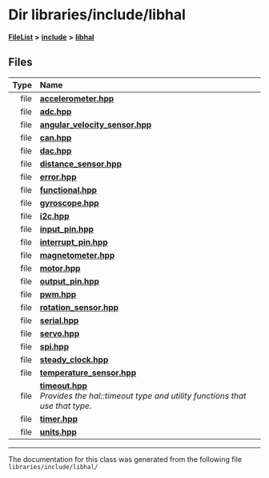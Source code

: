 

# Dir libraries/include/libhal



[**FileList**](files.md) **>** [**include**](dir_cba0faac6e93618a6e2539705915bd70.md) **>** [**libhal**](dir_c21661262b37aa135a14febc024e67d7.md)












## Files

| Type | Name |
| ---: | :--- |
| file | [**accelerometer.hpp**](accelerometer_8hpp.md) <br> |
| file | [**adc.hpp**](libhal_2adc_8hpp.md) <br> |
| file | [**angular\_velocity\_sensor.hpp**](angular__velocity__sensor_8hpp.md) <br> |
| file | [**can.hpp**](libhal_2can_8hpp.md) <br> |
| file | [**dac.hpp**](libhal_2dac_8hpp.md) <br> |
| file | [**distance\_sensor.hpp**](distance__sensor_8hpp.md) <br> |
| file | [**error.hpp**](error_8hpp.md) <br> |
| file | [**functional.hpp**](functional_8hpp.md) <br> |
| file | [**gyroscope.hpp**](gyroscope_8hpp.md) <br> |
| file | [**i2c.hpp**](libhal_2i2c_8hpp.md) <br> |
| file | [**input\_pin.hpp**](libhal_2input__pin_8hpp.md) <br> |
| file | [**interrupt\_pin.hpp**](libhal_2interrupt__pin_8hpp.md) <br> |
| file | [**magnetometer.hpp**](magnetometer_8hpp.md) <br> |
| file | [**motor.hpp**](libhal_2motor_8hpp.md) <br> |
| file | [**output\_pin.hpp**](libhal_2output__pin_8hpp.md) <br> |
| file | [**pwm.hpp**](libhal_2pwm_8hpp.md) <br> |
| file | [**rotation\_sensor.hpp**](rotation__sensor_8hpp.md) <br> |
| file | [**serial.hpp**](libhal_2serial_8hpp.md) <br> |
| file | [**servo.hpp**](servo_8hpp.md) <br> |
| file | [**spi.hpp**](libhal_2spi_8hpp.md) <br> |
| file | [**steady\_clock.hpp**](libhal_2steady__clock_8hpp.md) <br> |
| file | [**temperature\_sensor.hpp**](temperature__sensor_8hpp.md) <br> |
| file | [**timeout.hpp**](libhal_2timeout_8hpp.md) <br>_Provides the hal::timeout type and utility functions that use that type._  |
| file | [**timer.hpp**](libhal_2timer_8hpp.md) <br> |
| file | [**units.hpp**](libhal_2units_8hpp.md) <br> |



























































------------------------------
The documentation for this class was generated from the following file `libraries/include/libhal/`

